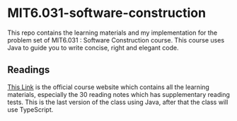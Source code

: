 # MIT6.031-software-construction
This repo contains the learning materials and my implementation for the problem set of MIT6.031 : Software Construction course. This course uses Java to guide you to write concise, right and elegant code.

## Readings

[This Link](http://web.mit.edu/6.031/www/sp21/) is the official course website which contains all the learning materials, especially the 30 reading notes which has supplementary reading tests. This is the last version of the class using Java, after that the class will use TypeScript.
